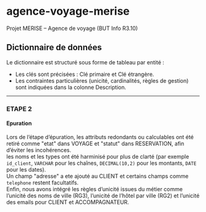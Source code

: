 # agence-voyage-merise
Projet MERISE – Agence de voyage (BUT Info R3.10)

## Dictionnaire de données
Le dictionnaire est structuré sous forme de tableau par entité :  
- Les clés sont précisées : Clé primaire et Clé étrangère.  
- Les contraintes particulières (unicité, cardinalités, règles de gestion) sont indiquées dans la colonne Description.
---

### ETAPE 2
#### Epuration
Lors de l’étape d’épuration, les attributs redondants ou calculables ont été retiré comme "etat" dans VOYAGE et "statut" dans RESERVATION, afin d’éviter les incohérences.  
les noms et les types ont été harminisé pour plus de clarté (par exemple `id_client`, `VARCHAR` pour les chaînes, `DECIMAL(10,2)` pour les montants, `DATE` pour les dates).  
Un champ "adresse" a ete ajouté au CLIENT et  certains champs comme `telephone` restent facultatifs.  
Enfin, nous avons intégré les règles d’unicité issues du métier comme l’unicité des noms de ville (RG3), l’unicité de l’hôtel par ville (RG2) et l’unicité des emails pour CLIENT et ACCOMPAGNATEUR.  
 

